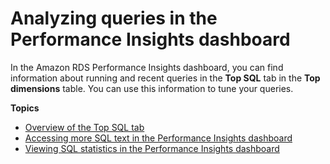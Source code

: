 # Analyzing queries in the Performance Insights dashboard<a name="USER_PerfInsights.UsingDashboard.AnalyzeDBLoad.AdditionalMetrics"></a>

In the Amazon RDS Performance Insights dashboard, you can find information about running and recent queries in the **Top SQL** tab in the **Top dimensions** table\. You can use this information to tune your queries\.

**Topics**
+ [Overview of the Top SQL tab](USER_PerfInsights.UsingDashboard.Components.AvgActiveSessions.TopLoadItemsTable.TopSQL.md)
+ [Accessing more SQL text in the Performance Insights dashboard](USER_PerfInsights.UsingDashboard.SQLTextSize.md)
+ [Viewing SQL statistics in the Performance Insights dashboard](USER_PerfInsights.UsingDashboard.AnalyzeDBLoad.AdditionalMetrics.AnalyzingSQLLevel.md)